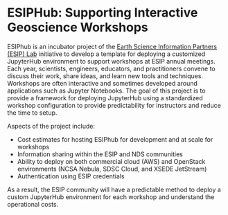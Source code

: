 # ESIPHub: Supporting Interactive Geoscience Workshops

ESIPhub is an incubator project of the [Earth Science Information Partners (ESIP) Lab](http://www.esipfed.org/esip-lab) initiative to develop a template for deploying a customized JupyterHub environment to support workshops at ESIP annual meetings.  Each year, scientists, engineers, educators, and practitioners convene to discuss their work, share ideas, and learn new tools and techniques. Workshops are often interactive and sometimes developed around applications such as Jupyter Notebooks. The goal of this project is to provide a framework for deploying JupyterHub using a standardized workshop configuration to provide predictability for instructors and reduce the time to setup.

Aspects of the project include:
* Cost estimates for hosting ESIPhub for development and at scale for workshops
* Information sharing within the ESIP and NDS communities
* Ability to deploy on both commercial cloud (AWS) and OpenStack environments (NCSA Nebula, SDSC Cloud, and XSEDE JetStream)
* Authentication using ESIP credentials

As a result, the ESIP community will have a predictable method to deploy a custom JupyterHub environment for each workshop and understand the operational costs.




